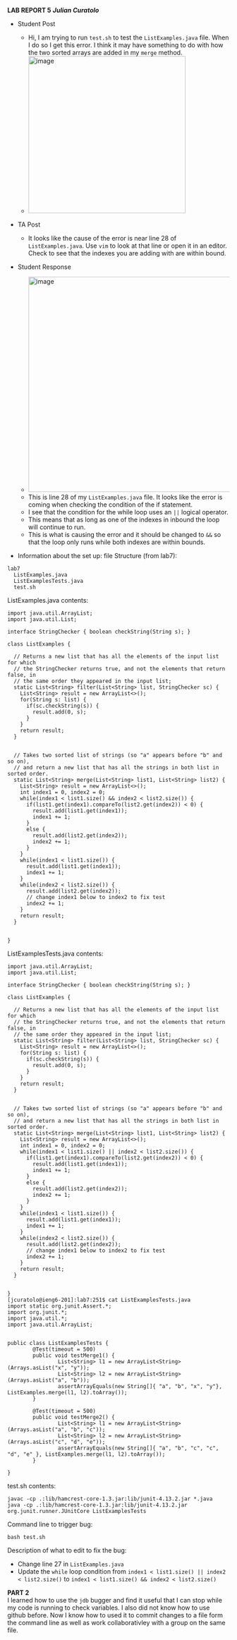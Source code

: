 **LAB REPORT 5**
**_Julian Curatolo_**

* Student Post
  - Hi, I am trying to run `test.sh` to test the `ListExamples.java` file. When I do so I get this error. I think it may have something to do with how the two sorted arrays are added in my `merge` method.
  - <img width="356" alt="image" src="https://github.com/jpcura/cse15l-lab-reports/assets/146609257/b4ca77ae-3413-49b3-bc9c-68c2f7402484">

* TA Post
  - It looks like the cause of the error is near line 28 of `ListExamples.java`. Use `vim` to look at that line or open it in an editor.
    Check to see that the indexes you are adding with are within bound.

* Student Response
  - <img width="488" alt="image" src="https://github.com/jpcura/cse15l-lab-reports/assets/146609257/b1fea9db-fa1d-4bd0-b60a-2155703834aa">
  - This is line 28 of my `ListExamples.java` file. It looks like the error is coming when checking the condition of the if statement.
  - I see that the condition for the while loop uses an `||` logical operator.
  - This means that as long as one of the indexes in inbound the loop will continue to run.
  - This is what is causing the error and it should be changed to `&&` so that the loop only runs while both indexes are within bounds.
 

* Information about the set up:
file Structure (from lab7):


```
lab7
  ListExamples.java  
  ListExamplesTests.java  
  test.sh  
```


ListExamples.java contents:  


```
import java.util.ArrayList;
import java.util.List;

interface StringChecker { boolean checkString(String s); }

class ListExamples {

  // Returns a new list that has all the elements of the input list for which
  // the StringChecker returns true, and not the elements that return false, in
  // the same order they appeared in the input list;
  static List<String> filter(List<String> list, StringChecker sc) {
    List<String> result = new ArrayList<>();
    for(String s: list) {
      if(sc.checkString(s)) {
        result.add(0, s);
      }
    }
    return result;
  }


  // Takes two sorted list of strings (so "a" appears before "b" and so on),
  // and return a new list that has all the strings in both list in sorted order.
  static List<String> merge(List<String> list1, List<String> list2) {
    List<String> result = new ArrayList<>();
    int index1 = 0, index2 = 0;
    while(index1 < list1.size() && index2 < list2.size()) {
      if(list1.get(index1).compareTo(list2.get(index2)) < 0) {
        result.add(list1.get(index1));
        index1 += 1;
      }
      else {
        result.add(list2.get(index2));
        index2 += 1;
      }
    }
    while(index1 < list1.size()) {
      result.add(list1.get(index1));
      index1 += 1;
    }
    while(index2 < list2.size()) {
      result.add(list2.get(index2));
      // change index1 below to index2 to fix test
      index2 += 1;
    }
    return result;
  }


}
```



ListExamplesTests.java contents:  


```
import java.util.ArrayList;
import java.util.List;

interface StringChecker { boolean checkString(String s); }

class ListExamples {

  // Returns a new list that has all the elements of the input list for which
  // the StringChecker returns true, and not the elements that return false, in
  // the same order they appeared in the input list;
  static List<String> filter(List<String> list, StringChecker sc) {
    List<String> result = new ArrayList<>();
    for(String s: list) {
      if(sc.checkString(s)) {
        result.add(0, s);
      }
    }
    return result;
  }


  // Takes two sorted list of strings (so "a" appears before "b" and so on),
  // and return a new list that has all the strings in both list in sorted order.
  static List<String> merge(List<String> list1, List<String> list2) {
    List<String> result = new ArrayList<>();
    int index1 = 0, index2 = 0;
    while(index1 < list1.size() || index2 < list2.size()) {
      if(list1.get(index1).compareTo(list2.get(index2)) < 0) {
        result.add(list1.get(index1));
        index1 += 1;
      }
      else {
        result.add(list2.get(index2));
        index2 += 1;
      }
    }
    while(index1 < list1.size()) {
      result.add(list1.get(index1));
      index1 += 1;
    }
    while(index2 < list2.size()) {
      result.add(list2.get(index2));
      // change index1 below to index2 to fix test
      index2 += 1;
    }
    return result;
  }


}
[jcuratolo@ieng6-201]:lab7:251$ cat ListExamplesTests.java
import static org.junit.Assert.*;
import org.junit.*;
import java.util.*;
import java.util.ArrayList;


public class ListExamplesTests {
        @Test(timeout = 500)
        public void testMerge1() {
                List<String> l1 = new ArrayList<String>(Arrays.asList("x", "y"));
                List<String> l2 = new ArrayList<String>(Arrays.asList("a", "b"));
                assertArrayEquals(new String[]{ "a", "b", "x", "y"}, ListExamples.merge(l1, l2).toArray());
        }

        @Test(timeout = 500)
        public void testMerge2() {
                List<String> l1 = new ArrayList<String>(Arrays.asList("a", "b", "c"));    
                List<String> l2 = new ArrayList<String>(Arrays.asList("c", "d", "e"));    
                assertArrayEquals(new String[]{ "a", "b", "c", "c", "d", "e" }, ListExamples.merge(l1, l2).toArray());
        }

}
```

test.sh contents: 


```
javac -cp .:lib/hamcrest-core-1.3.jar:lib/junit-4.13.2.jar *.java
java -cp .:lib/hamcrest-core-1.3.jar:lib/junit-4.13.2.jar org.junit.runner.JUnitCore ListExamplesTests
```


Command line to trigger bug:  


`bash test.sh`  


Description of what to edit to fix the bug:   


- Change line 27 in  `ListExamples.java`
- Update the `while` loop condition from `index1 < list1.size() || index2 < list2.size()` to `index1 < list1.size() && index2 < list2.size()`



**PART 2**  
I learned how to use the `jdb` bugger and find it useful that I can stop while my code is running to check variables. I also did not know how to use github before. Now I know how to used it to commit changes to a file form the command line as well as work collaborativley with a group on the same file. 

